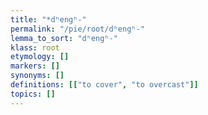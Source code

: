 ```yaml
---
title: "*dʰengʰ-"
permalink: "/pie/root/dʰengʰ-"
lemma_to_sort: "dʰengʰ-"
klass: root
etymology: []
markers: []
synonyms: []
definitions: [["to cover", "to overcast"]]
topics: []
---
```

